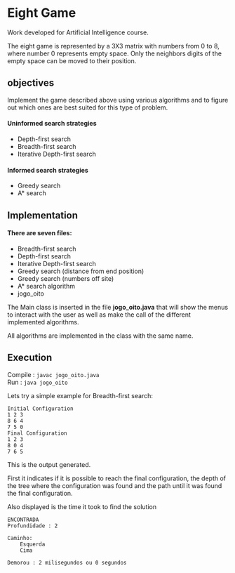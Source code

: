 # Eight Game

Work developed for Artificial Intelligence course.

The eight game is represented by a 3X3 matrix with numbers from 0 to 8, where number 0 represents empty space.
Only the neighbors digits of the empty space can be moved to their position. 


## objectives

Implement the game described above using various algorithms and to figure out which ones are best suited for this type of problem.

#### Uninformed search strategies
 * Depth-first search
 * Breadth-first search
 * Iterative Depth-first search

#### Informed search strategies
* Greedy search
*	A* search



## Implementation

#### There are seven files:
* Breadth-first search
* Depth-first search
* Iterative Depth-first search
* Greedy search (distance from end position)
* Greedy search (numbers off site)
* A* search algorithm
* jogo_oito

The Main class is inserted in the file **jogo_oito.java**  that will show the menus to interact with the user as well as make the call of the different implemented algorithms.

All algorithms are implemented in the class with the same name.



## Execution

Compile : `javac jogo_oito.java`<br />
Run     : `java jogo_oito`

Lets try a simple example for Breadth-first search:
```
Initial Configuration
1 2 3 
8 6 4 
7 5 0 
Final Configuration
1 2 3 
8 0 4 
7 6 5 
```
This is the output generated.

First it indicates if it is possible to reach the final configuration, the depth of the tree where the configuration was found and the path until it was found the final configuration.

Also displayed is the time it took to find the solution
```
ENCONTRADA
Profundidade : 2

Caminho:	 
	Esquerda
	Cima

Demorou : 2 milisegundos ou 0 segundos
```

